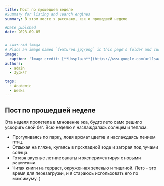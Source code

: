 ```yaml
---
title: Пост по прошедшей неделе
#Summary for listing and search engines
summary: В этом посте я расскажу, как о прошедшей неделе

#Date publshed
date: 2023-09-05


# Featured image
# Place an image named `featured.jpg/png` in this page's folder and customize its options here.
image:
  caption: 'Image credit: [**Unsplash**](https://www.google.com/url?sa=i&url=https%3A%2F%2Ffire-house.ru%2Fstaty%2Fneskolko-hitrostej-otdyh-na-prirode%2F&psig=AOvVaw0Q0HZxdYokK28trOmLF094&ust=1725808548301000&source=images&cd=vfe&opi=89978449&ved=0CBIQjRxqFwoTCLCr8J66sIgDFQAAAAAdAAAAABAE)'
authors:
  - admin
  - Зурият

tags:
  - Academic
  - Weeks
---
```


## Пост по прошедшей неделе
Эта неделя пролетела в мгновение ока, будто лето само решило ускорить свой бег. Всю неделю я наслаждалась солнцем и теплом: 
* Прогуливаясь по парку, ловя аромат цветов и наслаждаясь пением птиц.
* Отдыхая на пляже, купаясь в прохладной воде и загорая под лучами солнца.
* Готовя вкусные летние салаты и экспериментируя с новыми рецептами.
* Читая книги на террасе, окруженная зеленью и тишиной. 
Лето - это время для перезагрузки, и я стараюсь использовать его по максимуму. )
